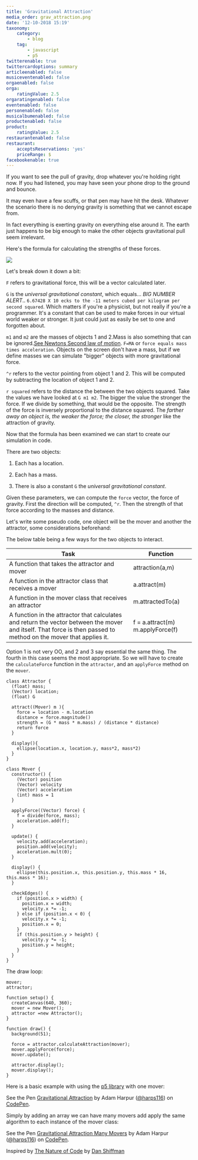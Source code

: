 ```yaml
---
title: 'Gravitational Attraction'
media_order: grav_attraction.png
date: '12-10-2018 15:19'
taxonomy:
    category:
        - blog
    tag:
        - javascript
        - p5
twitterenable: true
twittercardoptions: summary
articleenabled: false
musiceventenabled: false
orgaenabled: false
orga:
    ratingValue: 2.5
orgaratingenabled: false
eventenabled: false
personenabled: false
musicalbumenabled: false
productenabled: false
product:
    ratingValue: 2.5
restaurantenabled: false
restaurant:
    acceptsReservations: 'yes'
    priceRange: $
facebookenable: true
---
```


If you want to see the pull of gravity, drop whatever you're holding right now. If you had listened, you may have seen your phone drop to the ground and bounce. 

It may even have a few scuffs, or that pen may have hit the desk. Whatever the scenario there is no denying gravity is something that we cannot escape from.

In fact everything is exerting gravity on everything else around it. The earth just happens to be big enough to make the other objects gravitational pull seem irrelevant.

Here's the formula for calculating the strengths of these forces.

![](grav_attraction.png)

Let's break down it down a bit:

`F` refers to gravitational force, this will be a vector calculated later.

`G` is the _universal gravitational constant_, which equals... *BIG NUMBER ALERT*.. `6.67428 X 10 ecks to the -11 meters cubed per kilogram per second squared`. Which matters if you're a physicist, but not really if you're a programmer. It's a constant that can be used to make forces in our virtual world weaker or stronger. It just could just as easily be set to one and forgotten about.

`m1` and `m2` are the masses of objects 1 and 2.Mass is also something that can be ignored.[See Newtons Second law of motion](https://en.wikipedia.org/wiki/Newton%27s_laws_of_motion). `F=MA` or `force equals mass times acceleration`. Objects on the screen don't have a mass, but if we define masses we can simulate "bigger" objects with more gravitational force.

`^r` refers to the vector pointing from object 1 and 2. This will be computed by subtracting the location of object 1 and 2.

`r squared` refers to the distance the between the two objects squared. Take the values we have looked at `G m1 m2`. The bigger the value the stronger the force. If we divide by something, that would be the opposite. The strength of the force is inversely proportional to the distance squared. The _farther away an object is, the weaker the force; the closer, the stronger_ like the attraction of gravity.

Now that the formula has been examined we can start to create our simulation in code.

There are two objects:

1. Each has a location.

2. Each has a mass.

3. There is also a constant `G` the _universal gravitational constant_.

Given these parameters, we can compute the `force` vector, the force of gravity. First the direction will be computed, `^r`. Then the strength of that force according to the masses and distance.

Let's write some pseudo code, one object will be the mover and another the attractor, some considerations beforehand:

The below table being a few ways for the two objects to interact.


| Task                                                                                                                                                              | Function                            |
|-------------------------------------------------------------------------------------------------------------------------------------------------------------------|-------------------------------------|
| A function that takes the attractor and mover                                                                                                                     | attraction(a,m)                     |
| A function in the attractor class that receives a mover                                                                                                           | a.attract(m)                        |
| A function in the mover class that receives an attractor                                                                                                          | m.attractedTo(a)                    |
| A function in the attractor that calculates and return the vector between the mover and itself. That force is then passed to method on the mover that applies it. |  f = a.attract(m)   m.applyForce(f) |

Option 1 is not very OO, and 2 and 3 say essential the same thing. The fourth in this case seems the most appropriate. So we will have to create the `calculateForce` function in the `attractor`, and an `applyForce` method on the `mover`.


```
class Attractor {
  (float) mass;
  (Vector) location;
  (float) G

  attract((Mover) m ){
    force = location - m.location
    distance = force.magnitude()
    strength = (G * mass * m.mass) / (distance * distance)
    return force
  }

  display(){
    ellipse(location.x, location.y, mass*2, mass*2)	
  }
}

```

```
class Mover {
  constructor() {
    (Vector) position
    (Vector) velocity
    (Vector) acceleration
    (int) mass = 1
  }

  applyForce((Vector) force) {
    f = divide(force, mass);
    acceleration.add(f);
  }

  update() {
    velocity.add(acceleration);
    position.add(velocity);
    acceleration.mult(0);
  }

  display() {
    ellipse(this.position.x, this.position.y, this.mass * 16, this.mass * 16);
  }

  checkEdges() {
    if (position.x > width) {
      position.x = width;
      velocity.x *= -1;
    } else if (position.x < 0) {
      velocity.x *= -1;
      position.x = 0;
    }
    if (this.position.y > height) {
      velocity.y *= -1;
      position.y = height;
    }
  }
}
```
The draw loop:

```
mover;
attractor;

function setup() {
  createCanvas(640, 360);
  mover = new Mover();
  attractor =new Attractor();
}

function draw() {
  background(51);

  force = attractor.calculateAttraction(mover);
  mover.applyForce(force);
  mover.update();

  attractor.display();
  mover.display();
}
```
Here is a basic example with using the [p5 library](https://p5js.org/) with one mover:

<p data-height="265" data-theme-id="0" data-slug-hash="zmKaJN" data-default-tab="js,result" data-user="harps116" data-pen-title="Gravitational Attraction" class="codepen">See the Pen <a href="https://codepen.io/harps116/pen/zmKaJN/">Gravitational Attraction</a> by Adam Harpur (<a href="https://codepen.io/harps116">@harps116</a>) on <a href="https://codepen.io">CodePen</a>.</p>
<script async src="https://static.codepen.io/assets/embed/ei.js"></script>


Simply by adding an array we can have many movers add apply the same algorithm to each instance of the mover class:

<p data-height="265" data-theme-id="0" data-slug-hash="xyEzQL" data-default-tab="js,result" data-user="harps116" data-pen-title="Gravitational Attraction Many Movers" class="codepen">See the Pen <a href="https://codepen.io/harps116/pen/xyEzQL/">Gravitational Attraction Many Movers</a> by Adam Harpur (<a href="https://codepen.io/harps116">@harps116</a>) on <a href="https://codepen.io">CodePen</a>.</p>
<script async src="https://static.codepen.io/assets/embed/ei.js"></script>


Inspired by [The Nature of Code](https://natureofcode.com/book/chapter-2-forces/) by [Dan Shiffman](https://shiffman.net/)
